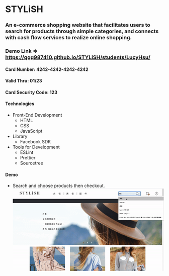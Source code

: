 # STYLiSH

### An e-commerce shopping website that facilitates users to search for products through simple categories, and connects with cash flow services to realize online shopping.

### Demo Link   =>   https://qqq987410.github.io/STYLiSH/students/LucyHsu/

#### Card Number: 4242-4242-4242-4242
#### Valid Thru: 01/23
#### Card Security Code: 123


#### Technologies

-  Front-End Development
   -  HTML
   -  CSS
   -  JavaScript
-  Library
   -  Facebook SDK
-  Tools for Development
   -  ESLint
   -  Prettier
   -  Sourcetree

#### Demo

-  Search and choose products then checkout.
![image](https://github.com/qqq987410/STYLiSH/blob/master/demo.gif)
